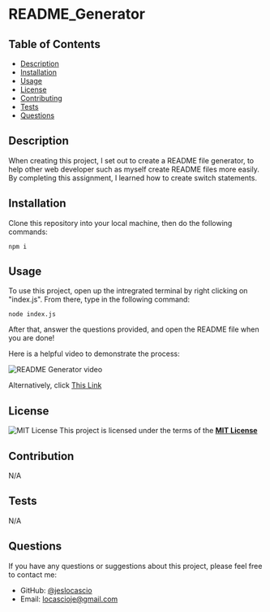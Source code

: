 # README_Generator
  ## Table of Contents
  - [Description](#description)
  - [Installation](#installation)
  - [Usage](#usage)
  - [License](#license)
  - [Contributing](#contributing)
  - [Tests](#tests)
  - [Questions](#questions)

  ## Description
  When creating this project, I set out to create a README file generator, to help other web developer such as myself create README files more easily. By completing this assignment, I learned how to create switch statements.

  ## Installation
  Clone this repository into your local machine, then do the following commands:

  ```npm i```
  
  ## Usage
  To use this project, open up the intregrated terminal by right clicking on "index.js". From there, type in the following command:
  
  ```node index.js```

 After that, answer the questions provided, and open the README file when you are done!

 Here is a helpful video to demonstrate the process:

 ![README Generator video](./assets/images/Readme_Generator_In_Action.gif)

 Alternatively, click [This Link](https://drive.google.com/file/d/1Zvl2W5lIB6ozHCp95hVOyszEK4lKU95a/view)
  
 ## License
 ![MIT License](https://img.shields.io/badge/License-MIT-yellow.svg)
  This project is licensed under the terms of the **[MIT License](https://opensource.org/licenses/MIT)**
  
  ## Contribution
  N/A

  ## Tests
  N/A

  ## Questions
  If you have any questions or suggestions about this project, please feel free to contact me:
- GitHub: [@jeslocascio](http://github.com/jeslocascio)
- Email: locascioje@gmail.com

